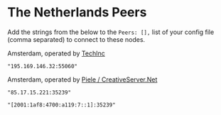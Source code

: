 # The Netherlands Peers

Add the strings from the below to the `Peers: [],` list of your config file (comma separated) to connect to these nodes.

Amsterdam, operated by [TechInc](https://techinc.nl)

`"195.169.146.32:55060"`

Amsterdam, operated by [Piele / CreativeServer.Net](https://github.com/petertambach)

`"85.17.15.221:35239"`

`"[2001:1af8:4700:a119:7::1]:35239"`
